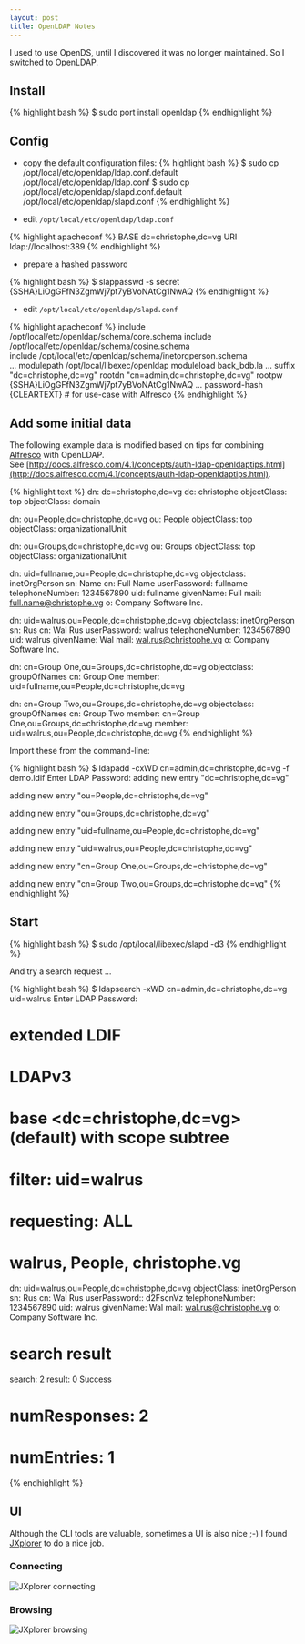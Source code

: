 ```yaml
---
layout: post
title: OpenLDAP Notes
---
```


I used to use OpenDS, until I discovered it was no longer maintained. So I switched to OpenLDAP.

## Install

{% highlight bash %}
$ sudo port install openldap
{% endhighlight %}

## Config

* copy the default configuration files:
{% highlight bash %}
$ sudo cp /opt/local/etc/openldap/ldap.conf.default /opt/local/etc/openldap/ldap.conf
$ sudo cp /opt/local/etc/openldap/slapd.conf.default /opt/local/etc/openldap/slapd.conf
{% endhighlight %}

* edit `/opt/local/etc/openldap/ldap.conf`

{% highlight apacheconf %}
BASE dc=christophe,dc=vg
URI ldap://localhost:389
{% endhighlight %}

* prepare a hashed password

{% highlight bash %}
$ slappasswd -s secret
{SSHA}LiOgGFfN3ZgmWj7pt7yBVoNAtCg1NwAQ
{% endhighlight %}

* edit `/opt/local/etc/openldap/slapd.conf`

{% highlight apacheconf %}
include /opt/local/etc/openldap/schema/core.schema
include /opt/local/etc/openldap/schema/cosine.schema  
include /opt/local/etc/openldap/schema/inetorgperson.schema  
...
modulepath	/opt/local/libexec/openldap
moduleload	back_bdb.la
...
suffix		"dc=christophe,dc=vg"
rootdn		"cn=admin,dc=christophe,dc=vg"
rootpw		{SSHA}LiOgGFfN3ZgmWj7pt7yBVoNAtCg1NwAQ
...
password-hash   {CLEARTEXT}    # for use-case with Alfresco
{% endhighlight %}

## Add some initial data

The following example data is modified based on tips for combining [Alfresco](Alfresco.html) with OpenLDAP.  
See [http://docs.alfresco.com/4.1/concepts/auth-ldap-openldaptips.html](http://docs.alfresco.com/4.1/concepts/auth-ldap-openldaptips.html).

{% highlight text %}
dn: dc=christophe,dc=vg
dc: christophe
objectClass: top
objectClass: domain

dn: ou=People,dc=christophe,dc=vg
ou: People
objectClass: top
objectClass: organizationalUnit

dn: ou=Groups,dc=christophe,dc=vg
ou: Groups
objectClass: top
objectClass: organizationalUnit

dn: uid=fullname,ou=People,dc=christophe,dc=vg
objectclass: inetOrgPerson
sn: Name
cn: Full Name
userPassword: fullname
telephoneNumber: 1234567890
uid: fullname
givenName: Full
mail: full.name@christophe.vg
o: Company Software Inc.

dn: uid=walrus,ou=People,dc=christophe,dc=vg
objectclass: inetOrgPerson
sn: Rus
cn: Wal Rus
userPassword: walrus
telephoneNumber: 1234567890
uid: walrus
givenName: Wal
mail: wal.rus@christophe.vg
o: Company Software Inc.

dn: cn=Group One,ou=Groups,dc=christophe,dc=vg
objectclass: groupOfNames
cn: Group One
member: uid=fullname,ou=People,dc=christophe,dc=vg 

dn: cn=Group Two,ou=Groups,dc=christophe,dc=vg
objectclass: groupOfNames
cn: Group Two
member: cn=Group One,ou=Groups,dc=christophe,dc=vg 
member: uid=walrus,ou=People,dc=christophe,dc=vg
{% endhighlight %}

Import these from the command-line:

{% highlight bash %}
$ ldapadd -cxWD cn=admin,dc=christophe,dc=vg -f demo.ldif 
Enter LDAP Password: 
adding new entry "dc=christophe,dc=vg"

adding new entry "ou=People,dc=christophe,dc=vg"

adding new entry "ou=Groups,dc=christophe,dc=vg"

adding new entry "uid=fullname,ou=People,dc=christophe,dc=vg"

adding new entry "uid=walrus,ou=People,dc=christophe,dc=vg"

adding new entry "cn=Group One,ou=Groups,dc=christophe,dc=vg"

adding new entry "cn=Group Two,ou=Groups,dc=christophe,dc=vg"
{% endhighlight %}

## Start

{% highlight bash %}
$ sudo /opt/local/libexec/slapd -d3
{% endhighlight %}

And try a search request ...

{% highlight bash %}
$ ldapsearch -xWD cn=admin,dc=christophe,dc=vg uid=walrus
Enter LDAP Password: 
# extended LDIF
#
# LDAPv3
# base <dc=christophe,dc=vg> (default) with scope subtree
# filter: uid=walrus
# requesting: ALL
#

# walrus, People, christophe.vg
dn: uid=walrus,ou=People,dc=christophe,dc=vg
objectClass: inetOrgPerson
sn: Rus
cn: Wal Rus
userPassword:: d2FscnVz
telephoneNumber: 1234567890
uid: walrus
givenName: Wal
mail: wal.rus@christophe.vg
o: Company Software Inc.

# search result
search: 2
result: 0 Success

# numResponses: 2
# numEntries: 1
{% endhighlight %}

## UI

Although the CLI tools are valuable, sometimes a UI is also nice ;-) I found [JXplorer](http://sourceforge.net/projects/jxplorer/) to do a nice job.

### Connecting

![JXplorer connecting](images/full/jxplorer-connect.png)

### Browsing

![JXplorer browsing](images/full/jxplorer-overview.png)
